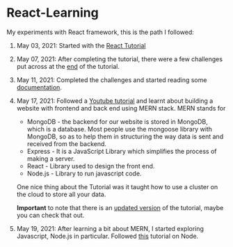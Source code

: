 # React-Learning
My experiments with React framework, this is the path I followed:
1. May 03, 2021: Started with the [React Tutorial](https://reactjs.org/tutorial/tutorial.html)
2. May 07, 2021: After completing the tutorial, there were a few challenges put across at the [end](https://reactjs.org/tutorial/tutorial.html#wrapping-up) of the tutorial.
3. May 11, 2021: Completed the challenges and started reading some [documentation](https://reactjs.org/docs/hello-world.html).
4. May 17, 2021: Followed a [Youtube tutorial](https://www.youtube.com/watch?v=7CqJlxBYj-M) and learnt about building a website with frontend and back end using MERN stack. MERN stands for 
   - MongoDB  - the backend for our website is stored in MongoDB, which is a database. Most people use the mongoose library with MongoDB, so as to help them in structuring the way data is sent and received from the backend.
   - Express  - It is a JavaScript Library which simplifies the process of making a server.
   - React    - Library used to design the front end.   
   - Node.js  - Library to run javascript code.
  
    One nice thing about the Tutorial was it taught how to use a cluster on the cloud to store all your data.
    
    **Important** to note that there is an [updated version](https://www.youtube.com/watch?v=mrHNSanmqQ4) of the tutorial, maybe you can check that out. 
5. May 19, 2021: After learning a bit about MERN, I started exploring Javascript, Node.js in particular. Followed [this](https://www.youtube.com/watch?v=TlB_eWDSMt4) tutorial on Node.
